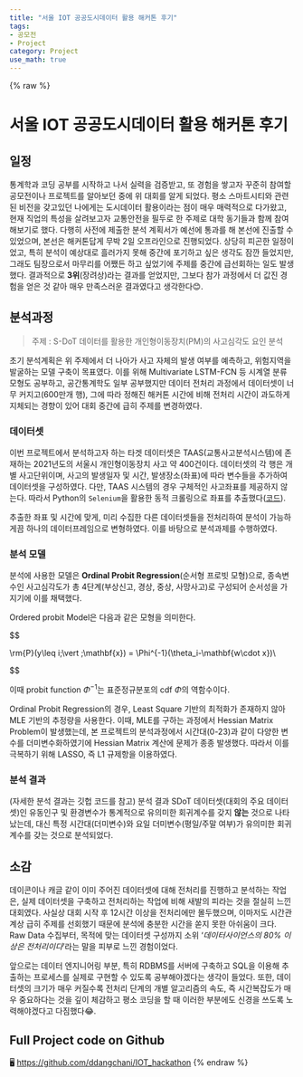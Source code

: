 ```yaml
---
title: "서울 IOT 공공도시데이터 활용 해커톤 후기"
tags:
- 공모전
- Project
category: Project
use_math: true
---
```

{% raw %}
# 서울 IOT 공공도시데이터 활용 해커톤 후기

## 일정
통계학과 코딩 공부를 시작하고 나서 실력을 검증받고, 또 경험을 쌓고자 꾸준히 참여할 공모전이나 프로젝트를 알아보던 중에 위 대회를 알게 되었다. 평소 스마트시티와 관련된 비전을 갖고있던 나에게는 도시데이터 활용이라는 점이 매우 매력적으로 다가왔고, 현재 직업의 특성을 살려보고자 교통안전을 필두로 한 주제로 대학 동기들과 함께 참여해보기로 했다. 다행히 사전에 제출한 분석 계획서가 예선에 통과를 해 본선에 진출할 수 있었으며, 본선은 해커톤답게 무박 2일 오프라인으로 진행되었다. 상당히 피곤한 일정이었고, 특히 분석이 예상대로 흘러가지 못해 중간에 포기하고 싶은 생각도 잠깐 들었지만, 그래도 팀장으로서 마무리를 어쨌든 하고 싶었기에 주제를 중간에 급선회하는 일도 발생했다. 결과적으로 **3위**(장려상)라는 결과를 얻었지만, 그보다 참가 과정에서 더 값진 경험을 얻은 것 같아 매우 만족스러운 결과였다고 생각한다😊.


## 분석과정
> 주제 : S-DoT 데이터를 활용한 개인형이동장치(PM)의 사고심각도 요인 분석

초기 분석계획은 위 주제에서 더 나아가 사고 자체의 발생 여부를 예측하고, 위험지역을 발굴하는 모델 구축이 목표였다. 이를 위해 Multivariate LSTM-FCN 등 시계열 분류 모형도 공부하고, 공간통계학도 일부 공부했지만 데이터 전처리 과정에서 데이터셋이 너무 커지고(600만개 행), 그에 따라 정해진 해커톤 시간에 비해 전처리 시간이 과도하게 지체되는 경향이 있어 대회 중간에 급히 주제를 변경하였다.

### 데이터셋
이번 프로젝트에서 분석하고자 하는 타겟 데이터셋은 TAAS(교통사고분석시스템)에 존재하는 2021년도의 서울시 개인형이동장치 사고 약 400건이다. 데이터셋의 각 행은 개별 사고단위이며, 사고의 발생일자 및 시간, 발생장소(좌표)에 따라 변수들을 추가하여 데이터셋을 구성하였다. 다만, TAAS 시스템의 경우 구체적인 사고좌표를 제공하지 않는다. 따라서 Python의 `Selenium`을 활용한 동적 크롤링으로 좌표를 추출했다([코드](https://github.com/ddangchani/IOT_hackathon/tree/main/TAAS)).

추출한 좌표 및 시간에 맞게, 미리 수집한 다른 데이터셋들을 전처리하여 분석이 가능하게끔 하나의 데이터프레임으로 변형하였다. 이를 바탕으로 분석과제를 수행하였다.

### 분석 모델
분석에 사용한 모델은 **Ordinal Probit Regression**(순서형 프로빗 모형)으로, 종속변수인 사고심각도가 총 4단계(부상신고, 경상, 중상, 사망사고)로 구성되어 순서성을 가지기에 이를 채택했다.

Ordered probit Model은 다음과 같은 모형을 의미한다.

$$

\rm{P}(y\leq i\;\vert \;\mathbf{x}) = \Phi^{-1}(\theta_i-\mathbf{w\cdot x})\\

$$

이때 probit function $\Phi^{-1}$는 표준정규분포의 cdf $\Phi$의 역함수이다.

Ordinal Probit Regression의 경우, Least Square 기반의 최적화가 존재하지 않아 MLE 기반의 추정량을 사용한다. 이때, MLE를 구하는 과정에서 Hessian Matrix Problem이 발생했는데, 본 프로젝트의 분석과정에서 시간대(0-23)과 같이 다양한 변수를 더미변수화하였기에 Hessian Matrix 계산에 문제가 종종 발생했다. 따라서 이를 극복하기 위해 LASSO, 즉 L1 규제항을 이용하였다.

### 분석 결과
(자세한 분석 결과는 깃헙 코드를 참고) 분석 결과 SDoT 데이터셋(대회의 주요 데이터셋)인 유동인구 및 환경변수가 통계적으로 유의미한 회귀계수를 갖지 **않는** 것으로 나타났는데, 대신 특정 시간대(더미변수)와 요일 더미변수(평일/주말 여부)가 유의미한 회귀계수를 갖는 것으로 분석되었다.

## 소감
데이콘이나 캐글 같이 이미 주어진 데이터셋에 대해 전처리를 진행하고 분석하는 작업은, 실제 데이터셋을 구축하고 전처리하는 작업에 비해 새발의 피라는 것을 절실히 느낀 대회였다. 사실상 대회 시작 후 12시간 이상을 전처리에만 몰두했으며, 이마저도 시간관계상 급히 주제를 선회했기 때문에 분석에 충분한 시간을 쏟지 못한 아쉬움이 크다. Raw Data 수집부터, 목적에 맞는 데이터셋 구성까지 소위 ‘*데이터사이언스의 80% 이상은 전처리이다*’라는 말을 피부로 느낀 경험이었다. 

앞으로는 데이터 엔지니어링 부분, 특히 RDBMS를 서버에 구축하고 SQL을 이용해 추출하는 프로세스를 실제로 구현할 수 있도록 공부해야겠다는 생각이 들었다. 또한, 데이터셋의 크기가 매우 커질수록 전처리 단계의 개별 알고리즘의 속도, 즉 시간복잡도가 매우 중요하다는 것을 깊이 체감하고 평소 코딩을 할 때 이러한 부분에도 신경을 쓰도록 노력해야겠다고 다짐했다😂.

## Full Project code on Github
🖥 https://github.com/ddangchani/IOT_hackathon
{% endraw %}
